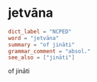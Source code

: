 # jetvāna

``` toml
dict_label = "NCPED"
word = "jetvāna"
summary = "of jināti"
grammar_comment = "absol."
see_also = ["jināti"]
```

of jināti

